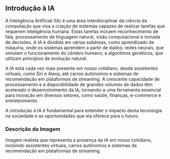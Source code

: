 ## Introdução à IA
A Inteligência Artificial (IA) é uma área interdisciplinar da ciência da computação que visa a criação de sistemas capazes de realizar tarefas que requerem inteligência humana. Estas tarefas incluem reconhecimento de fala, processamento de linguagem natural, visão computacional e tomada de decisões. A IA é dividida em várias subáreas, como aprendizado de máquina, onde os sistemas aprendem a partir de dados; redes neurais, que simulam o funcionamento do cérebro humano; e algoritmos genéticos, que utilizam princípios de evolução natural.

A IA está cada vez mais presente em nosso cotidiano, desde assistentes virtuais, como Siri e Alexa, até carros autônomos e sistemas de recomendação em plataformas de streaming. A crescente capacidade de processamento e a disponibilidade de grandes volumes de dados têm acelerado o desenvolvimento da IA, tornando-a uma ferramenta essencial para inovação em diversos setores, como saúde, finanças, e-commerce e entretenimento.

A introdução à IA é fundamental para entender o impacto desta tecnologia na sociedade e as oportunidades que ela oferece para o futuro.

### Descrição da Imagem
Imagem realista que representa a presença da IA em nosso cotidiano, incluindo assistentes virtuais, carros autônomos e sistemas de recomendação em plataformas de streaming.
